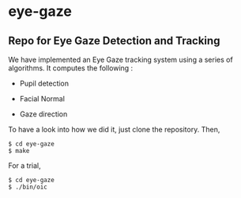 # eye-gaze
## Repo for Eye Gaze Detection and Tracking

We have implemented an Eye Gaze tracking system using a series of algorithms. It computes the following :

* Pupil detection

* Facial Normal

* Gaze direction

To have a look into how we did it, just clone the repository. Then, 

```
$ cd eye-gaze
$ make
```
For a trial,

```
$ cd eye-gaze
$ ./bin/oic
```
